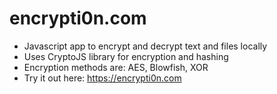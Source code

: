 # encrypti0n.com
- Javascript app to encrypt and decrypt text and files locally
- Uses CryptoJS library for encryption and hashing
- Encryption methods are: AES, Blowfish, XOR
- Try it out here: https://encrypti0n.com
